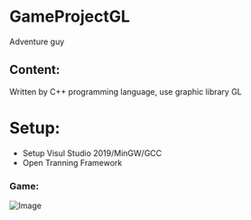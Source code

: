 # GameProjectGL

 Adventure guy
 
 ## Content:
 
Written by C++ programming language, use graphic library GL

# Setup:

 - Setup Visul Studio 2019/MinGW/GCC
 - Open Tranning Framework

### Game:

![Image](https://cdn.discordapp.com/attachments/734371335018381344/962945739246432256/unknown.png)
